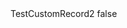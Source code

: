<?xml version="1.0" encoding="UTF-8"?>
<CustomMetadata xmlns="http://soap.sforce.com/2006/04/metadata">
    <label>TestCustomRecord2</label>
    <protected>false</protected>
</CustomMetadata>
